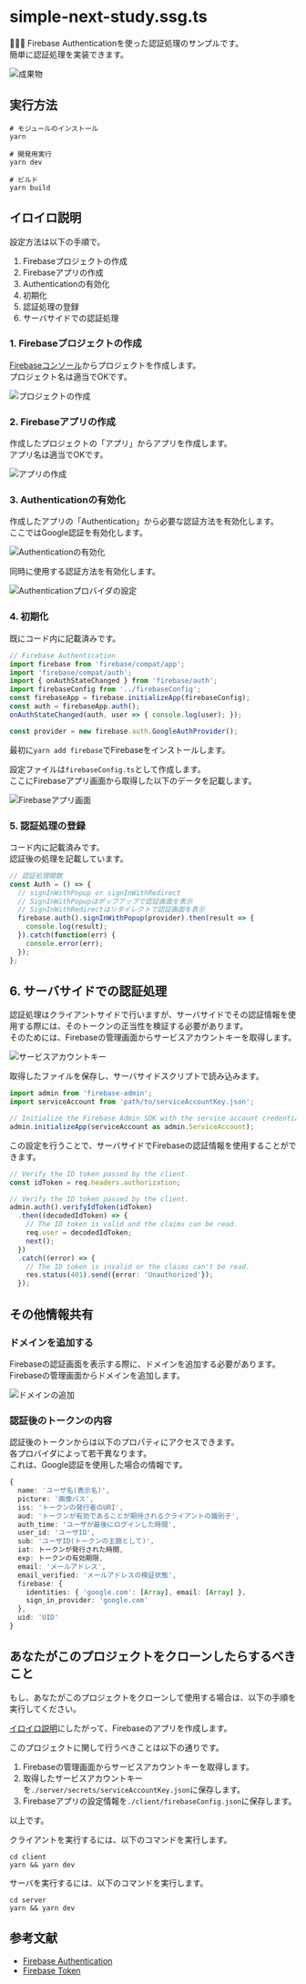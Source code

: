 # simple-next-study.ssg.ts

🔐️🔐️🔐️ Firebase Authenticationを使った認証処理のサンプルです。  
簡単に認証処理を実装できます。  

![成果物](./.development/img/fruit.gif)  

## 実行方法

```shell
# モジュールのインストール
yarn

# 開発用実行
yarn dev

# ビルド
yarn build
```

## イロイロ説明

設定方法は以下の手順で。  

1. Firebaseプロジェクトの作成
2. Firebaseアプリの作成
3. Authenticationの有効化
4. 初期化
5. 認証処理の登録
6. サーバサイドでの認証処理

### 1. Firebaseプロジェクトの作成

[Firebaseコンソール](https://console.firebase.google.com/u/0/?hl=ja)からプロジェクトを作成します。  
プロジェクト名は適当でOKです。  

![プロジェクトの作成](.development/img/create-project.png)  

### 2. Firebaseアプリの作成

作成したプロジェクトの「アプリ」からアプリを作成します。  
アプリ名は適当でOKです。  

![アプリの作成](.development/img/create-app.png)  

### 3. Authenticationの有効化

作成したアプリの「Authentication」から必要な認証方法を有効化します。  
ここではGoogle認証を有効化します。  

![Authenticationの有効化](./.development/img/auth.png)  

同時に使用する認証方法を有効化します。  

![Authenticationプロバイダの設定](./.development/img/auth-method.gif)  

### 4. 初期化

既にコード内に記載済みです。  

```ts
// Firebase Authentication
import firebase from 'firebase/compat/app';
import 'firebase/compat/auth';
import { onAuthStateChanged } from 'firebase/auth';
import firebaseConfig from '../firebaseConfig';
const firebaseApp = firebase.initializeApp(firebaseConfig);
const auth = firebaseApp.auth();
onAuthStateChanged(auth, user => { console.log(user); });

const provider = new firebase.auth.GoogleAuthProvider();
```

最初に`yarn add firebase`でFirebaseをインストールします。  

設定ファイルは`firebaseConfig.ts`として作成します。  
ここにFirebaseアプリ画面から取得した以下のデータを記載します。  

![Firebaseアプリ画面](./.development/img/app-config.png)  

### 5. 認証処理の登録

コード内に記載済みです。  
認証後の処理を記載しています。  

```ts
// 認証処理関数
const Auth = () => {
  // signInWithPopup or signInWithRedirect
  // SignInWithPopupはポップアップで認証画面を表示
  // SignInWithRedirectはリダイレクトで認証画面を表示
  firebase.auth().signInWithPopup(provider).then(result => {
    console.log(result);
  }).catch(function(err) {
    console.error(err);
  });
};
```

## 6. サーバサイドでの認証処理

認証処理はクライアントサイドで行いますが、サーバサイドでその認証情報を使用する際には、そのトークンの正当性を検証する必要があります。  
そのためには、Firebaseの管理画面からサービスアカウントキーを取得します。  

![サービスアカウントキー](./.development/img/service-account-key.png)  

取得したファイルを保存し、サーバサイドスクリプトで読み込みます。  

```ts
import admin from 'firebase-admin';
import serviceAccount from 'path/to/serviceAccountKey.json';

// Initialize the Firebase Admin SDK with the service account credentials.
admin.initializeApp(serviceAccount as admin.ServiceAccount);
```

この設定を行うことで、サーバサイドでFirebaseの認証情報を使用することができます。  

```ts
// Verify the ID token passed by the client.
const idToken = req.headers.authorization;

// Verify the ID token passed by the client.
admin.auth().verifyIdToken(idToken)
  .then((decodedIdToken) => {
    // The ID token is valid and the claims can be read.
    req.user = decodedIdToken;
    next();
  })
  .catch((error) => {
    // The ID token is invalid or the claims can't be read.
    res.status(401).send({error: 'Unauthorized'});
  });
```

## その他情報共有

### ドメインを追加する

Firebaseの認証画面を表示する際に、ドメインを追加する必要があります。  
Firebaseの管理画面からドメインを追加します。  

![ドメインの追加](./.development/img/add-domain.png)  

### 認証後のトークンの内容

認証後のトークンからは以下のプロパティにアクセスできます。  
各プロバイダによって若干異なります。  
これは、Google認証を使用した場合の情報です。  

```ts
{
  name: 'ユーザ名(表示名)',
  picture: '画像パス',
  iss: 'トークンの発行者のURI',
  aud: 'トークンが有効であることが期待されるクライアントの識別子',
  auth_time: 'ユーザが最後にログインした時間',
  user_id: 'ユーザID',
  sub: 'ユーザID(トークンの主題として)',
  iat: トークンが発行された時間,
  exp: トークンの有効期限,
  email: 'メールアドレス',
  email_verified: 'メールアドレスの検証状態',
  firebase: {
    identities: { 'google.com': [Array], email: [Array] },
    sign_in_provider: 'google.com'
  },
  uid: 'UID'
}
```

## あなたがこのプロジェクトをクローンしたらするべきこと

もし、あなたがこのプロジェクトをクローンして使用する場合は、以下の手順を実行してください。  

[イロイロ説明](#イロイロ説明)にしたがって、Firebaseのアプリを作成します。  

このプロジェクトに関して行うべきことは以下の通りです。  

1. Firebaseの管理画面からサービスアカウントキーを取得します。
2. 取得したサービスアカウントキーを`./server/secrets/serviceAccountKey.json`に保存します。
3. Firebaseアプリの設定情報を`./client/firebaseConfig.json`に保存します。

以上です。  

クライアントを実行するには、以下のコマンドを実行します。  

```shell
cd client
yarn && yarn dev
```

サーバを実行するには、以下のコマンドを実行します。  

```shell
cd server
yarn && yarn dev
```

## 参考文献

- [Firebase Authentication](https://firebase.google.com/docs/auth/web/start?hl=ja)
- [Firebase Token](https://firebase.google.com/docs/auth/admin/verify-id-tokens)
